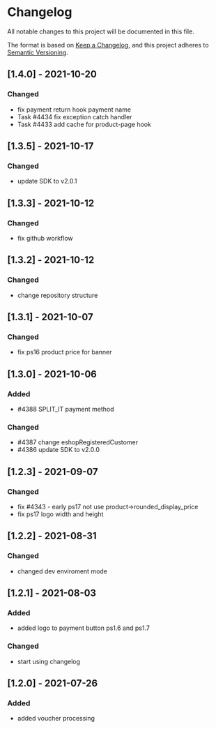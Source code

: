 # Changelog

All notable changes to this project will be documented in this file.

The format is based on [Keep a Changelog](https://keepachangelog.com/en/1.0.0/),
and this project adheres to [Semantic Versioning](https://semver.org/spec/v2.0.0.html).

## [1.4.0] - 2021-10-20
### Changed
- fix payment return hook payment name
- Task #4434 fix exception catch handler
- Task #4433 add cache for product-page hook

## [1.3.5] - 2021-10-17
### Changed
- update SDK to v2.0.1

## [1.3.3] - 2021-10-12
### Changed
- fix github workflow

## [1.3.2] - 2021-10-12
### Changed
- change repository structure

## [1.3.1] - 2021-10-07
### Changed
- fix ps16 product price for banner

## [1.3.0] - 2021-10-06
### Added
- #4388 SPLIT_IT payment method
### Changed
- #4387 change eshopRegisteredCustomer
- #4386 update SDK to v2.0.0

## [1.2.3] - 2021-09-07
### Changed
- fix #4343 - early ps17 not use product->rounded_display_price
- fix ps17 logo width and height

## [1.2.2] - 2021-08-31
### Changed
- changed dev enviroment mode

## [1.2.1] - 2021-08-03
### Added
- added logo to payment button ps1.6 and ps1.7

### Changed
- start using changelog

## [1.2.0] - 2021-07-26
### Added
- added voucher processing

